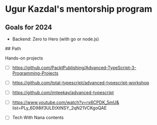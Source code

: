 # Ugur Kazdal's mentorship program 

## Goals for 2024

- Backend: Zero to Hero (with go or node.js)


## Path

Hands-on projects

- [ ] https://github.com/PacktPublishing/Advanced-TypeScript-3-Programming-Projects

- [ ] https://github.com/total-typescript/advanced-typescript-workshop

- [ ] https://github.com/imteekay/advanced-typescript

- [ ] https://www.youtube.com/watch?v=rx6CPDK_5mU&
list=PLy_6D98if3ULEtXtNSY_2qN21VCKgoQAE
- [ ] Tech With Nana contents
